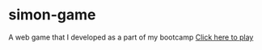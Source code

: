 # simon-game
A web game that I developed as a part of my bootcamp
[Click here to play](https://ashishbinu13.github.io/simon-game/)
